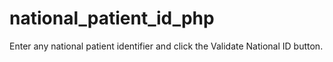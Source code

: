 national_patient_id_php
=======================

Enter any national patient identifier and click the Validate National ID button.
